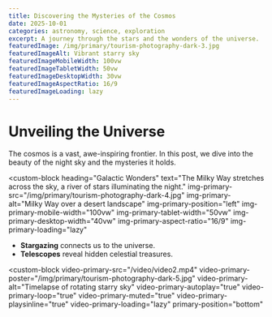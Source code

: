 ```yaml
---
title: Discovering the Mysteries of the Cosmos
date: 2025-10-01
categories: astronomy, science, exploration
excerpt: A journey through the stars and the wonders of the universe.
featuredImage: /img/primary/tourism-photography-dark-3.jpg
featuredImageAlt: Vibrant starry sky
featuredImageMobileWidth: 100vw
featuredImageTabletWidth: 50vw
featuredImageDesktopWidth: 30vw
featuredImageAspectRatio: 16/9
featuredImageLoading: lazy
---
```


# Unveiling the Universe

The cosmos is a vast, awe-inspiring frontier. In this post, we dive into the beauty of the night sky and the mysteries it holds.

<custom-block 
heading="Galactic Wonders"
text="The Milky Way stretches across the sky, a river of stars illuminating the night."
img-primary-src="/img/primary/tourism-photography-dark-4.jpg"
img-primary-alt="Milky Way over a desert landscape"
img-primary-position="left"
img-primary-mobile-width="100vw"
img-primary-tablet-width="50vw"
img-primary-desktop-width="40vw"
img-primary-aspect-ratio="16/9"
img-primary-loading="lazy"
></custom-block>

- **Stargazing** connects us to the universe.
- **Telescopes** reveal hidden celestial treasures.

<custom-block 
video-primary-src="/video/video2.mp4"
video-primary-poster="/img/primary/tourism-photography-dark-5.jpg"
video-primary-alt="Timelapse of rotating starry sky"
video-primary-autoplay="true"
video-primary-loop="true"
video-primary-muted="true"
video-primary-playsinline="true"
video-primary-loading="lazy"
primary-position="bottom"
></custom-block>